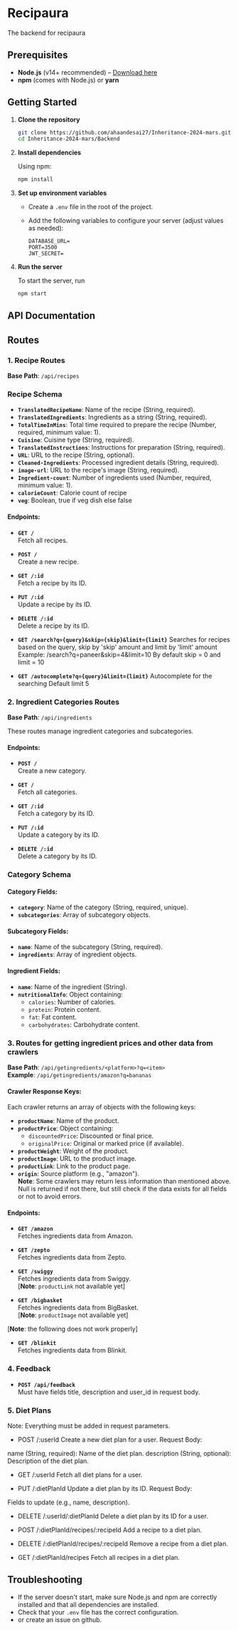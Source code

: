 # Recipaura

The backend for recipaura

## Prerequisites

- **Node.js** (v14+ recommended) – [Download here](https://nodejs.org/)
- **npm** (comes with Node.js) or **yarn**

## Getting Started

1. **Clone the repository**

   ```bash
   git clone https://github.com/ahaandesai27/Inheritance-2024-mars.git
   cd Inheritance-2024-mars/Backend
   ```

2. **Install dependencies**

   Using npm:
   ```bash
   npm install
   ```

3. **Set up environment variables**

   - Create a `.env` file in the root of the project.
   - Add the following variables to configure your server (adjust values as needed):

     ```env
     DATABASE_URL=
     PORT=3500
     JWT_SECRET=
     ```

4. **Run the server**

   To start the server, run

   ```bash
   npm start
   ```


## API Documentation

## **Routes**

### **1. Recipe Routes**
**Base Path**: `/api/recipes`

### **Recipe Schema**
- **`TranslatedRecipeName`**: Name of the recipe (String, required).  
- **`TranslatedIngredients`**: Ingredients as a string (String, required).  
- **`TotalTimeInMins`**: Total time required to prepare the recipe (Number, required, minimum value: 1).  
- **`Cuisine`**: Cuisine type (String, required).  
- **`TranslatedInstructions`**: Instructions for preparation (String, required).  
- **`URL`**: URL to the recipe (String, optional).  
- **`Cleaned-Ingredients`**: Processed ingredient details (String, required).  
- **`image-url`**: URL to the recipe's image (String, required).  
- **`Ingredient-count`**: Number of ingredients used (Number, required, minimum value: 1).
- **`calorieCount`**: Calorie count of recipe
- **`veg`**: Boolean, true if veg dish else false 

#### **Endpoints**:
- **`GET /`**  
  Fetch all recipes.

- **`POST /`**  
  Create a new recipe.

- **`GET /:id`**  
  Fetch a recipe by its ID.

- **`PUT /:id`**  
  Update a recipe by its ID.

- **`DELETE /:id`**  
  Delete a recipe by its ID.

- **`GET /search?q={query}&skip={skip}&limit={limit}`**
  Searches for recipes based on the query, skip by 'skip' amount and limit by 'limit' amount
  Example: /search?q=paneer&skip=4&limit=10
  By default skip = 0 and limit = 10

- **`GET /autocomplete?q={query}&limit={limit}`**
Autocomplete for the searching 
Default limit 5

### **2. Ingredient Categories Routes**
**Base Path**: `/api/ingredients`

These routes manage ingredient categories and subcategories.

#### **Endpoints**:
- **`POST /`**  
  Create a new category.

- **`GET /`**  
  Fetch all categories.

- **`GET /:id`**  
  Fetch a category by its ID.

- **`PUT /:id`**  
  Update a category by its ID.

- **`DELETE /:id`**  
  Delete a category by its ID.


### **Category Schema**

#### **Category Fields**:
- **`category`**: Name of the category (String, required, unique).  
- **`subcategories`**: Array of subcategory objects.

#### **Subcategory Fields**:
- **`name`**: Name of the subcategory (String, required).  
- **`ingredients`**: Array of ingredient objects.

#### **Ingredient Fields**:
- **`name`**: Name of the ingredient (String).  
- **`nutritionalInfo`**: Object containing:
  - `calories`: Number of calories.
  - `protein`: Protein content.
  - `fat`: Fat content.
  - `carbohydrates`: Carbohydrate content.  

### **3. Routes for getting ingredient prices and other data from crawlers**
**Base Path**: `/api/getingredients/<platform>?q=<item>`<br>
**Example**: `/api/getingredients/amazon?q=bananas`

#### **Crawler Response Keys**:
Each crawler returns an array of objects with the following keys:
- **`productName`**: Name of the product.  
- **`productPrice`**: Object containing:
  - `discountedPrice`: Discounted or final price.
  - `originalPrice`: Original or marked price (if available).  
- **`productWeight`**: Weight of the product.  
- **`productImage`**: URL to the product image.  
- **`productLink`**: Link to the product page.  
- **`origin`**: Source platform (e.g., "amazon").
<br> **Note**: Some crawlers may return less information than mentioned above. Null is returned if not there, but still check if the data exists for all fields or not to avoid errors. 

#### **Endpoints**:
- **`GET /amazon`**  
  Fetches ingredients data from Amazon.

- **`GET /zepto`**  
  Fetches ingredients data from Zepto.

- **`GET /swiggy`**  
  Fetches ingredients data from Swiggy. 
  <br>[**Note**: `productLink` not available yet]

- **`GET /bigbasket`**  
  Fetches ingredients data from BigBasket.
  <br>[**Note**: `productImage` not available yet]

[**Note**: the following does not work properly]
- **`GET /blinkit`**  
  Fetches ingredients data from Blinkit.

### **4. Feedback**
- **`POST /api/feedback`**  
  Must have fields title, description and user_id in request body.

### **5. Diet Plans**
Note: Everything must be added in request parameters.
- POST /:userId
Create a new diet plan for a user.
Request Body:

name (String, required): Name of the diet plan.
description (String, optional): Description of the diet plan.

- GET /:userId
Fetch all diet plans for a user.

- PUT /:dietPlanId
Update a diet plan by its ID.
Request Body:

Fields to update (e.g., name, description).
- DELETE /:userId/:dietPlanId
Delete a diet plan by its ID for a user.

- POST /:dietPlanId/recipes/:recipeId
Add a recipe to a diet plan.

- DELETE /:dietPlanId/recipes/:recipeId
Remove a recipe from a diet plan.

- GET /:dietPlanId/recipes
Fetch all recipes in a diet plan.


## Troubleshooting

- If the server doesn't start, make sure Node.js and npm are correctly installed and that all dependencies are installed.
- Check that your `.env` file has the correct configuration.
- or create an issue on github.
